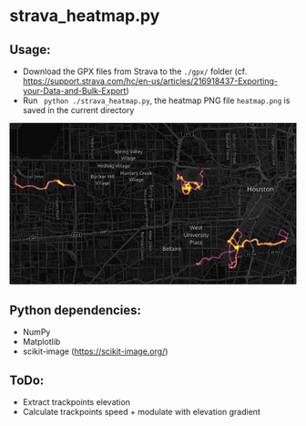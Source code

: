 # strava_heatmap.py

## Usage:

* Download the GPX files from Strava to the `./gpx/` folder (cf. https://support.strava.com/hc/en-us/articles/216918437-Exporting-your-Data-and-Bulk-Export)
* Run ` python ./strava_heatmap.py`, the heatmap PNG file `heatmap.png` is saved in the current directory

![heatmap.png](heatmap.png)

## Python dependencies:

* NumPy
* Matplotlib
* scikit-image (https://scikit-image.org/)

## ToDo:

* Extract trackpoints elevation
* Calculate trackpoints speed + modulate with elevation gradient
